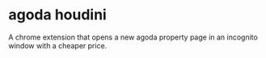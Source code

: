 # agoda houdini
A chrome extension that opens a new agoda property page in an incognito window with a cheaper price.

